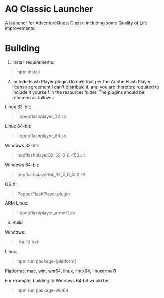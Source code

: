# AQ Classic Launcher
A launcher for AdventureQuest Classic including some Quality of Life improvements.
# Building
1. Install requirements:
  > npm install

2. Include Flash Player plugin
  Do note that per the Adobe Flash Player license agreement I can't distribute it, and you are therefore required to include it yourself in the resources folder.
  The plugins should be renamed as follows:

  Linux 32-bit:
  > libpepflashplayer_32.so

  Linux 64-bit:
  > libpepflashplayer_64.so

  Windows 32-bit:
  > pepflashplayer32_32_0_0_453.dll

  Windows 64-bit:
  > pepflashplayer64_32_0_0_453.dll

  OS X:
  > PepperFlashPlayer.plugin

  ARM Linux:
  > libpepflashplayer_armv7l.so

3. Build

  Windows:
  > ./build.bat
  
  Linux:
  > npm run package-[platform]
  
  Platforms: mac, win, win64, linux, linux64, linuxarmv7l
  
  For example, building to Windows 64-bit would be:
  > npm run package-win64
